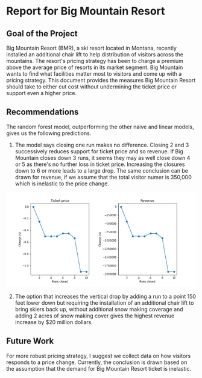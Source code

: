 # Report for Big Mountain Resort

## Goal of the Project

Big Mountain Resort (BMR), a ski resort located in Montana, recently installed an additional chair lift to help distribution of visitors across the mountains. The resort's pricing strategy has been to charge a premium above the average price of resorts in its market segment. Big Mountain wants to find what facilities matter most to visitors and come up with a pricing strategy. This document provides the measures Big Mountain Resort should take to either cut cost without undermining the ticket price or support even a higher price.

## Recommendations

 The random forest model, outperforming the other naive and linear models, gives us the following predictions.

 1. The model says closing one run makes no difference. Closing 2 and 3 successively reduces support for ticket price and so revenue. If Big Mountain closes down 3 runs, it seems they may as well close down 4 or 5 as there's no further loss in ticket price. Increasing the closures down to 6 or more leads to a large drop. The same conclusion can be drawn for revenue, if we assume that the total visitor numer is 350,000 which is inelastic to the price change.

<center><img src="images/run_way_closing.png" width="500"></center>

 2. The option that increases the vertical drop by adding a run to a point 150 feet lower down but requiring the installation of an additional chair lift to bring skiers back up, without additional snow making coverage and adding 2 acres of snow making cover gives the highest revenue increase by $20 million dollars.

## Future  Work

For more robust pricing strategy, I suggest we collect data on how visitors responds to a price change. Currently, the conclusion is drawn based on the assumption that the demand for Big Mountain Resort ticket is inelastic.
